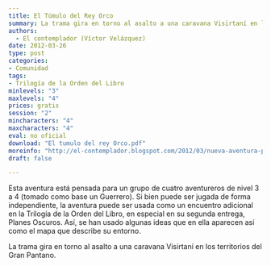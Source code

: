 ```yaml
---
title: El Túmulo del Rey Orco
summary: La trama gira en torno al asalto a una caravana Visirtaní en los territorios del Gran Pantano. Está pensada para jugarla ya sea de forma independiente o bien como parte de uno de los encuentros opcionales del módulo Planes Oscuros, la cual inspiró la misma.
authors:
  - El contemplador (Víctor Velázquez)
date: 2012-03-26
type: post
categories:
- Comunidad
tags:
- Trilogía de la Orden del Libro
minlevels: "3"
maxlevels: "4"
prices: gratis
session: "2"
mincharacters: "4"
maxcharacters: "4"
eval: no oficial
download: "El tumulo del rey Orco.pdf"
moreinfo: "http://el-contemplador.blogspot.com/2012/03/nueva-aventura-para-la-marca-del-este.html"
draft: false

---
```


Esta aventura está pensada para un grupo de cuatro aventureros de nivel 3 a 4 (tomado como base un Guerrero). Si bien puede ser jugada de forma independiente, la aventura puede ser usada como un encuentro adicional en la Trilogía de la Orden del Libro, en especial en su segunda entrega, Planes Oscuros. Así, se han usado algunas ideas que en ella aparecen así como el mapa que describe su entorno.

La trama gira en torno al asalto a una caravana Visirtaní en los territorios del Gran Pantano.